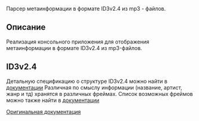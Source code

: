 Парсер метаинформации в формате ID3v2.4 из mp3 - файлов.

## Описание

Реализация консольного приложения для отображения метаинформации в формате ID3v2.4 из mp3-файлов.

## ID3v2.4

Детальную спецификацию о структуре ID3v2.4 можно найти в [документации](docs/id3v2.4.0-structure.rst)
Различная по смыслу информации (название, артист, жанр и тд) хранятся в различных фреймах. Список возможных фреймов можно также найти в [документации](docs/id3v2.4.0-frames.rst)

[Оригинальная документация](https://mutagen-specs.readthedocs.io/en/latest/id3/index.html)





